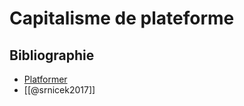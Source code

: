 # Capitalisme de plateforme

## Bibliographie

- [Platformer]
- [[@srnicek2017]]

[Platformer]: https://www.platformer.news/